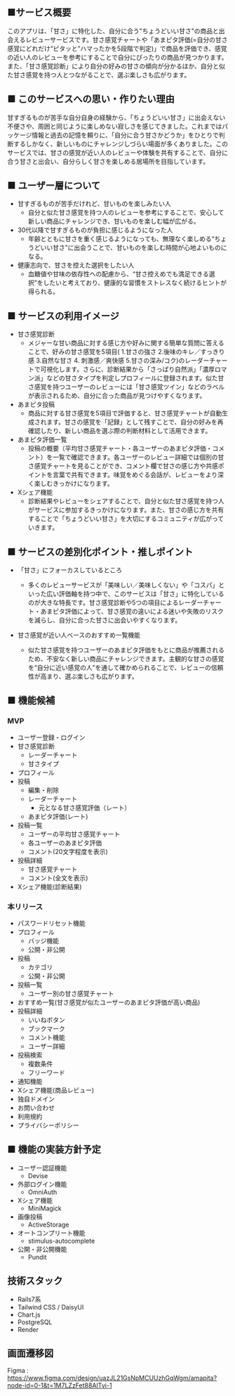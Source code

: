 ## ■サービス概要
このアプリは、「甘さ」に特化した、自分に合う"ちょうどいい甘さ"の商品と出会えるレビューサービスです。甘さ感覚チャートや「あまピタ評価(=自分の甘さ感覚にどれだけ“ピタッと”ハマったかを5段階で判定)」で商品を評価でき、感覚の近い人のレビューを参考にすることで自分にぴったりの商品が見つかります。
また、「甘さ感覚診断」により自分の好みの甘さの傾向が分かるほか、自分と似た甘さ感覚を持つ人とつながることで、選ぶ楽しさも広がります。

## ■ このサービスへの思い・作りたい理由
甘すぎるものが苦手な自分自身の経験から、「ちょうどいい甘さ」に出会えない不便さや、周囲と同じように楽しめない寂しさを感じてきました。これまではパッケージ情報と過去の記憶を頼りに、「自分に合う甘さかどうか」をひとりで判断するしかなく、新しいものにチャレンジしづらい場面が多くありました。このサービスでは、甘さの感覚が近い人のレビューや体験を共有することで、自分に合う甘さと出会い、自分らしく甘さを楽しめる居場所を目指しています。

## ■ ユーザー層について
- 甘すぎるものが苦手だけれど、甘いものを楽しみたい人
  - 自分と似た甘さ感覚を持つ人のレビューを参考にすることで、安心して新しい商品にチャレンジでき、甘いものを楽しむ幅が広がる。
- 30代以降で甘すぎるものが負担に感じるようになった人
    - 年齢とともに甘さを重く感じるようになっても、無理なく楽しめる“ちょうどいい甘さ”に出会うことで、甘いものを楽しむ時間が心地よいものになる。
- 健康志向で、甘さを控えた選択をしたい人
    - 血糖値や甘味の依存性への配慮から、“甘さ控えめでも満足できる選択”をしたいと考えており、健康的な習慣をストレスなく続けるヒントが得られる。

## ■ サービスの利用イメージ
- 甘さ感覚診断
  - メジャーな甘い商品に対する感じ方や好みに関する簡単な質問に答えることで、好みの甘さ感覚を5項目( 1.甘さの強さ 2.後味のキレ／すっきり感 3.自然な甘さ 4. 刺激感／爽快感 5.甘さの深み/コク)のレーダーチャートで可視化します。さらに、診断結果から「さっぱり自然派」「濃厚ロマン派」などの甘さタイプを判定しプロフィールに登録されます。似た甘さ感覚を持つユーザーのレビューには「甘さ感覚ツイン」などのラベルが表示されるため、自分に合った商品が見つけやすくなります。
- あまピタ投稿
  - 商品に対する甘さ感覚を5項目で評価すると、甘さ感覚チャートが自動生成されます。甘さの感覚を「記録」として残すことで、自分の好みを再確認したり、新しい商品を選ぶ際の判断材料として活用できます。
- あまピタ評価一覧
  - 投稿の概要（平均甘さ感覚チャート・各ユーザーのあまピタ評価・コメント）を一覧で確認できます。各ユーザーのレビュー詳細では個別の甘さ感覚チャートを見ることができ、コメント欄で甘さの感じ方や共感ポイントを言葉で共有できます。味覚をめぐる会話が、レビューをより深く楽しむきっかけになります。
- Xシェア機能
  - 診断結果やレビューをシェアすることで、自分と似た甘さ感覚を持つ人がサービスに参加するきっかけになります。また、甘さの感じ方を共有することで「ちょうどいい甘さ」を大切にするコミュニティが広がっていきます。
## ■ サービスの差別化ポイント・推しポイント
- 「甘さ」にフォーカスしているところ
  - 多くのレビューサービスが「美味しい／美味しくない」や「コスパ」といった広い評価軸を持つ中で、このサービスは「甘さ」に特化しているのが大きな特長です。甘さ感覚診断や5つの項目によるレーダーチャート・あまピタ評価によって、甘さ感覚の違いによる迷いや失敗のリスクを減らし、自分に合った甘さに出会いやすくなります。

- 甘さ感覚が近い人ベースのおすすめ一覧機能
  - 似た甘さ感覚を持つユーザーのあまピタ評価をもとに商品が推薦されるため、不安なく新しい商品にチャレンジできます。主観的な甘さの感覚を“自分に近い感覚の人”を通して確かめられることで、レビューの信頼性が高まり、選ぶ楽しさも広がります。

## ■ 機能候補
### MVP
- ユーザー登録・ログイン
- 甘さ感覚診断
  - レーダーチャート
  - 甘さタイプ
- プロフィール
- 投稿
  - 編集・削除
  - レーダーチャート
    - 元となる甘さ感覚評価（レート）
  - あまピタ評価(レート)
- 投稿一覧
  - ユーザーの平均甘さ感覚チャート
  - 各ユーザーのあまピタ評価
  - コメント(20文字程度を表示)
- 投稿詳細
  - 甘さ感覚チャート
  - コメント(全文を表示)
- Xシェア機能(診断結果)

### 本リリース
- パスワードリセット機能
- プロフィール
  - バッジ機能
  - 公開・非公開
- 投稿
  - カテゴリ
  - 公開・非公開
- 投稿一覧
  - ユーザー別の甘さ感覚チャート
- おすすめ一覧(甘さ感覚が似たユーザーのあまピタ評価が高い商品)
- 投稿詳細
  - いいねボタン
  - ブックマーク
  - コメント機能
  - ユーザー詳細
- 投稿検索
  - 複数条件
  - フリーワード
- 通知機能
- Xシェア機能(商品レビュー)
- 独自ドメイン
- お問い合わせ
- 利用規約
- プライバシーポリシー

## ■ 機能の実装方針予定
- ユーザー認証機能
  - Devise
- 外部ログイン機能
  - OmniAuth
- Xシェア機能
  - MiniMagick
- 画像投稿
  - ActiveStorage
- オートコンプリート機能
  - stimulus-autocomplete
- 公開・非公開機能
  - Pundit

## 技術スタック
- Rails7系
- Tailwind CSS / DaisyUI
- Chart.js
- PostgreSQL
- Render

## 画面遷移図
Figma : https://www.figma.com/design/uazJL21GsNpMCUUzhGqWgm/amapita?node-id=0-1&t=1M7LZzFet88AITvi-1